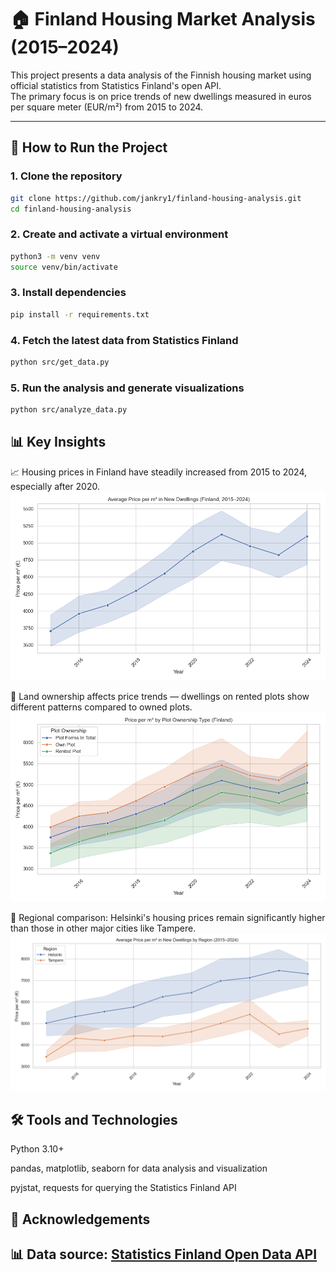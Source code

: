 # 🏠 Finland Housing Market Analysis (2015–2024)

This project presents a data analysis of the Finnish housing market using official statistics from Statistics Finland's open API.  
The primary focus is on price trends of new dwellings measured in euros per square meter (EUR/m²) from 2015 to 2024.

---

## 🔧 How to Run the Project

### 1. Clone the repository

```bash
git clone https://github.com/jankry1/finland-housing-analysis.git
cd finland-housing-analysis
```

### 2. Create and activate a virtual environment
```bash
python3 -m venv venv
source venv/bin/activate
```

### 3. Install dependencies
```bash
pip install -r requirements.txt
```

### 4. Fetch the latest data from Statistics Finland
```bash
python src/get_data.py
```
### 5. Run the analysis and generate visualizations
```bash
python src/analyze_data.py
```

## 📊 Key Insights
📈 Housing prices in Finland have steadily increased from 2015 to 2024, especially after 2020.
![Price trend in Finland](results/price_trend_finland.png)

🏡 Land ownership affects price trends — dwellings on rented plots show different patterns compared to owned plots.
![Price by Plot Type](results/price_by_plot_type.png)

📍 Regional comparison: Helsinki's housing prices remain significantly higher than those in other major cities like Tampere.
![Price by region](results/price_by_region.png)

## 🛠️ Tools and Technologies
Python 3.10+

pandas, matplotlib, seaborn for data analysis and visualization

pyjstat, requests for querying the Statistics Finland API

## 🤝 Acknowledgements
## 📊 Data source: [Statistics Finland Open Data API](https://pxdata.stat.fi/PxWeb/pxweb/en/StatFin/StatFin__ashi/statfin_ashi_pxt_12de.px/)
